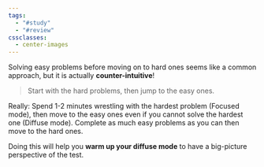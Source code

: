 ```yaml
---
tags:
  - "#study"
  - "#review"
cssclasses:
  - center-images
---
```

Solving easy problems before moving on to hard ones seems like a common approach, but it is actually **counter-intuitive**!

> Start with the hard problems, then jump to the easy ones.

Really: Spend 1-2 minutes wrestling with the hardest problem (Focused mode), then move to the easy ones even if you cannot solve the hardest one (Diffuse mode). Complete as much easy problems as you can then move to the hard ones.

Doing this will help you **warm up your diffuse mode** to have a big-picture perspective of the test.

